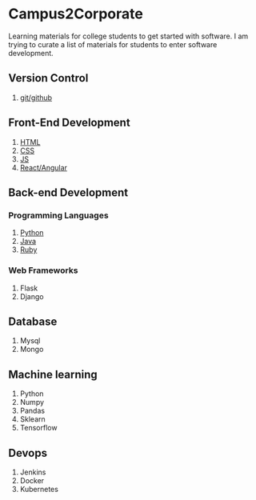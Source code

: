 # Campus2Corporate
Learning materials for college students to get started with software. I am trying to curate a list of materials for students to enter software development.

## Version Control
1. [git/github](http://rogerdudler.github.io/git-guide/)

## Front-End Development
1. [HTML](https://www.tutorialspoint.com/html/html_forms.html)
2. [CSS](https://www.tutorialspoint.com/css)
3. [JS](https://www.tutorialspoint.com/javascript)
4. [React/Angular](https://reactjs.org/tutorial/tutorial.html)

## Back-end Development

### Programming Languages
1. [Python](https://learnxinyminutes.com/docs/python3/)
2. [Java](https://learnxinyminutes.com/docs/java/)
3. [Ruby](https://learnxinyminutes.com/docs/ruby/)

### Web Frameworks
1. Flask
2. Django

## Database
1. Mysql
2. Mongo

## Machine learning
1. Python
2. Numpy
3. Pandas
4. Sklearn
5. Tensorflow

## Devops 
1. Jenkins
2. Docker
3. Kubernetes



